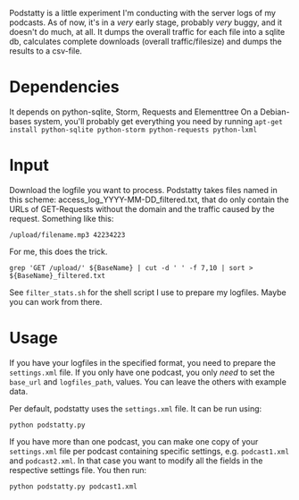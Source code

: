 Podstatty is a little experiment I'm conducting with the server logs of my podcasts.
As of now, it's in a _very_ early stage, probably _very_ buggy, and it doesn't do much, at all.
It dumps the overall traffic for each file into a sqlite db, calculates complete downloads (overall traffic/filesize) and dumps the results to a csv-file.

# Dependencies #

It depends on python-sqlite, Storm, Requests and Elementtree
On a Debian-bases system, you'll probably get everything you need by running `apt-get install python-sqlite python-storm python-requests python-lxml`

# Input #

Download the logfile you want to process. Podstatty takes files named in this scheme: access_log_YYYY-MM-DD_filtered.txt, that do only contain the URLs of GET-Requests without the domain and the traffic caused by the request. Something like this:

    /upload/filename.mp3 42234223

For me, this does the trick.

    grep 'GET /upload/' ${BaseName} | cut -d ' ' -f 7,10 | sort > ${BaseName}_filtered.txt

See `filter_stats.sh` for the shell script I use to prepare my logfiles. Maybe you can work from there.

# Usage #
If you have your logfiles in the specified format, you need to prepare the `settings.xml` file. If you only have one podcast, you only *need* to set the `base_url` and `logfiles_path`, values. You can leave the others with example data.

Per default, podstatty uses the `settings.xml` file. It can be run using:

    python podstatty.py

If you have more than one podcast, you can make one copy of your `settings.xml` file per podcast containing specific settings, e.g. `podcast1.xml` and `podcast2.xml`. In that case you want to modify all the fields in the respective settings file. You then run:

    python podstatty.py podcast1.xml


